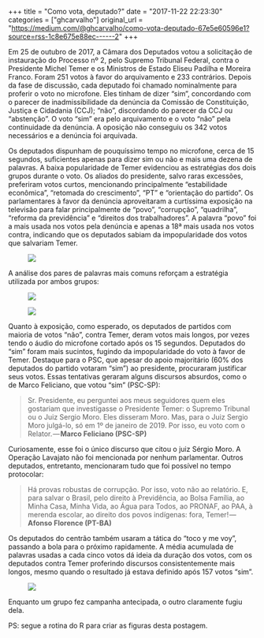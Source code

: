 +++
title = "Como vota, deputado?"
date = "2017-11-22 22:23:30"
categories = ["ghcarvalho"]
original_url = "https://medium.com/@ghcarvalho/como-vota-deputado-67e5e60596e1?source=rss-1c8e675e88ec------2"
+++

<p id="044b" class="graf graf--p graf-after--h3">
Em 25 de outubro de 2017, a Câmara dos Deputados votou a solicitação de
instauração do Processo nº 2, pelo Supremo Tribunal Federal, contra o
Presidente Michel Temer e os Ministros de Estado Eliseu Padilha e
Moreira Franco. Foram 251 votos à favor do arquivamento e 233
contrários. Depois da fase de discussão, cada deputado foi chamado
nominalmente para proferir o voto no microfone. Eles tinham de dizer
“sim”, concordando com o parecer de inadmissibilidade da denúncia da
Comissão de Constituição, Justiça e Cidadania (CCJ); “não”, discordando
do parecer da CCJ ou “abstenção”. O voto “sim” era pelo arquivamento e o
voto “não” pela continuidade da denúncia. A oposição não conseguiu os
342 votos necessários e a denúncia foi arquivada.
</p>
<p id="b9be" class="graf graf--p graf-after--p">
Os deputados dispunham de pouquíssimo tempo no microfone, cerca de 15
segundos, suficientes apenas para dizer sim ou não e mais uma dezena de
palavras. A baixa popularidade de Temer evidenciou as estratégias dos
dois grupos durante o voto. Os aliados do presidente, salvo raras
excessões, preferiram votos curtos, mencionando principalmente
“estabilidade econômica”, “retomada do crescimento”, “PT” e “orientação
do partido”. Os parlamentares à favor da denúncia aproveitaram a
curtíssima exposição na televisão para falar principalmente de “povo”,
“corrupção”, “quadrilha”, “reforma da previdência” e “direitos dos
trabalhadores”. A palavra “povo” foi a mais usada nos votos pela
denúncia e apenas a 18ª mais usada nos votos contra, indicando que os
deputados sabiam da impopularidade dos votos que salvariam Temer.
</p>

<figure id="4a24" class="graf graf--figure graf--layoutOutsetCenter graf-after--p">
<img class="progressiveMedia-noscript js-progressiveMedia-inner" src="https://cdn-images-1.medium.com/max/2000/1*wlhD-8OX93l2u2OlgEzIzA.png">
</figure>

<p id="cf62" class="graf graf--p graf-after--figure">
A análise dos pares de palavras mais comuns reforçam a estratégia
utilizada por ambos grupos:
</p>
<figure id="d1e0" class="graf graf--figure graf-after--p">
<img class="progressiveMedia-noscript js-progressiveMedia-inner" src="https://cdn-images-1.medium.com/max/1600/1*utKch7dZNtlyq3Z5dd4J1g.png">
</figure>
<figure id="3322" class="graf graf--figure graf--layoutOutsetLeft graf-after--figure">
<img class="progressiveMedia-noscript js-progressiveMedia-inner" src="https://cdn-images-1.medium.com/max/1200/1*IJRwEE_UofXWSkY_cvUK0A.png">
</figure>
<p id="65f2" class="graf graf--p graf-after--figure">
Quanto à exposição, como esperado, os deputados de partidos com maioria
de votos “não”, contra Temer, deram votos mais longos, por vezes tendo o
áudio do microfone cortado após os 15 segundos. Deputados do “sim” foram
mais sucintos, fugindo da impopularidade do voto à favor de Temer.
Destaque para o PSC, que apesar do apoio majoritário (60% dos deputados
do partido votaram “sim”) ao presidente, procuraram justificar seus
votos. Essas tentativas geraram alguns discursos absurdos, como o de
Marco Feliciano, que votou “sim” (PSC-SP):
</p>
<blockquote id="ec09" class="graf graf--blockquote graf-after--p">
Sr. Presidente, eu perguntei aos meus seguidores quem eles gostariam que
investigasse o Presidente Temer: o Supremo Tribunal ou o Juiz Sergio
Moro. Eles disseram Moro. Mas, para o Juiz Sergio Moro julgá-lo, só em
1º de janeiro de 2019. Por isso, eu voto com o
Relator. — <strong class="markup--strong markup--blockquote-strong">Marco
Feliciano (PSC-SP)</strong>
</blockquote>
<p id="4578" class="graf graf--p graf-after--blockquote">
Curiosamente, esse foi o único discurso que citou o juiz Sérgio Moro. A
Operação Lavajato não foi mencionada por nenhum parlamentar. Outros
deputados, entretanto, mencionaram tudo que foi possível no tempo
protocolar:
</p>
<blockquote id="d794" class="graf graf--blockquote graf-after--p">
Há provas robustas de corrupção. Por isso, voto não ao relatório. E,
para salvar o Brasil, pelo direito à Previdência, ao Bolsa Família, ao
Minha Casa, Minha Vida, ao Água para Todos, ao PRONAF, ao PAA, à merenda
escolar, ao direito dos povos indígenas: fora,
Temer! — <strong class="markup--strong markup--blockquote-strong">Afonso
Florence (PT-BA)</strong>
</blockquote>
<p id="465c" class="graf graf--p graf-after--blockquote">
Os deputados do centrão também usaram a tática do “toco y me voy”,
passando a bola para o próximo rapidamente. A média acumulada de
palavras usadas a cada cinco votos dá ideia da duração dos votos, com os
deputados contra Temer proferindo discursos consistentemente mais
longos, mesmo quando o resultado já estava definido após 157 votos
“sim”.
</p>

<figure id="3507" class="graf graf--figure graf--layoutOutsetCenter graf-after--p">
<img class="progressiveMedia-noscript js-progressiveMedia-inner" src="https://cdn-images-1.medium.com/max/2000/1*L0WhMHFOf799u47ZjPTj4g.png">
</figure>

<p id="052b" class="graf graf--p graf-after--figure">
Enquanto um grupo fez campanha antecipada, o outro claramente fugiu
dela.
</p>
<p id="beff" class="graf graf--p graf-after--p">
PS: segue a rotina do R para criar as figuras desta postagem.
</p>
<figure id="cf3e" class="graf graf--figure graf--iframe graf-after--p graf--trailing">

</figure>

